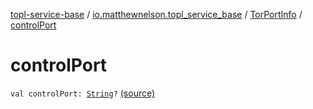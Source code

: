 [topl-service-base](../../index.md) / [io.matthewnelson.topl_service_base](../index.md) / [TorPortInfo](index.md) / [controlPort](./control-port.md)

# controlPort

`val controlPort: `[`String`](https://kotlinlang.org/api/latest/jvm/stdlib/kotlin/-string/index.html)`?` [(source)](https://github.com/05nelsonm/TorOnionProxyLibrary-Android/blob/master/topl-service-base/src/main/java/io/matthewnelson/topl_service_base/TorPortInfo.kt#L83)